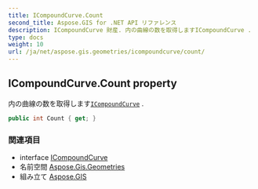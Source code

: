 ```yaml
---
title: ICompoundCurve.Count
second_title: Aspose.GIS for .NET API リファレンス
description: ICompoundCurve 財産. 内の曲線の数を取得しますICompoundCurve .
type: docs
weight: 10
url: /ja/net/aspose.gis.geometries/icompoundcurve/count/
---
```

## ICompoundCurve.Count property

内の曲線の数を取得します[`ICompoundCurve`](../) .

```csharp
public int Count { get; }
```

### 関連項目

* interface [ICompoundCurve](../)
* 名前空間 [Aspose.Gis.Geometries](../../icompoundcurve/)
* 組み立て [Aspose.GIS](../../../)


